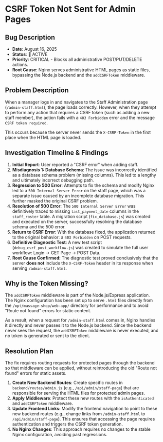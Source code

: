 # CSRF Token Not Sent for Admin Pages

## Bug Description
- **Date**: August 16, 2025
- **Status**: 🔴 ACTIVE
- **Priority**: CRITICAL - Blocks all administrative POST/PUT/DELETE actions.
- **Root Cause**: Nginx serves administrative HTML pages as static files, bypassing the Node.js backend and the `addCSRFToken` middleware.

## Problem Description
When a manager logs in and navigates to the Staff Administration page (`/admin-staff.html`), the page loads correctly. However, when they attempt to perform any action that requires a CSRF token (such as adding a new staff member), the action fails with a `403 Forbidden` error and the message `CSRF token required`.

This occurs because the server never sends the `X-CSRF-Token` in the first place when the HTML page is loaded.

## Investigation Timeline & Findings
1.  **Initial Report**: User reported a "CSRF error" when adding staff.
2.  **Misdiagnosis 1: Database Schema**: The issue was incorrectly identified as a database schema problem (missing columns). This led to a lengthy and ultimately incorrect debugging path.
3.  **Regression to 500 Error**: Attempts to fix the schema and modify Nginx led to a `500 Internal Server Error` on the staff page, which was a separate issue caused by an incomplete database migration. This further masked the original CSRF problem.
4.  **Resolution of 500 Error**: The `500 Internal Server Error` was definitively traced to missing `last_payment_date` columns in the `staff_roster` table. A migration script (`fix_database.js`) was created and executed on the server, successfully resolving the database schema and the 500 error.
5.  **Return to CSRF Error**: With the database fixed, the application returned to the original behavior: a `403 Forbidden` on POST requests.
6.  **Definitive Diagnostic Test**: A new test script (`debug_csrf_post_workflow.js`) was created to simulate the full user workflow: Login -> GET Page -> POST Data.
7.  **Root Cause Confirmed**: The diagnostic test proved conclusively that the server **does not** include the `X-CSRF-Token` header in its response when serving `/admin-staff.html`.

## Why is the Token Missing?
The `addCSRFToken` middleware is part of the Node.js/Express application. The Nginx configuration has been set up to serve `.html` files directly from the `/opt/massage-shop/web-app/` directory for performance and to avoid "Route not found" errors for static content.

As a result, when a request for `/admin-staff.html` comes in, Nginx handles it directly and never passes it to the Node.js backend. Since the backend never sees the request, the `addCSRFToken` middleware is never executed, and no token is generated or sent to the client.

## Resolution Plan
The fix requires routing requests for protected pages through the backend so that middleware can be applied, without reintroducing the old "Route not found" errors for static assets.

1.  **Create New Backend Routes**: Create specific routes in `backend/routes/admin.js` (e.g., `/api/admin/staff-page`) that are responsible for serving the HTML files for protected admin pages.
2.  **Apply Middleware**: Protect these new routes with the `isAuthenticated` and `addCSRFToken` middleware.
3.  **Update Frontend Links**: Modify the frontend navigation to point to these new backend routes (e.g., change links from `/admin-staff.html` to `/api/admin/staff-page`). This ensures that accessing the page requires authentication and triggers the CSRF token generation.
4.  **No Nginx Changes**: This approach requires no changes to the stable Nginx configuration, avoiding past regressions.
